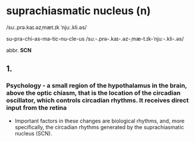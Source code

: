 # suprachiasmatic nucleus (n)

/suː.prə.kaɪ.əzˌmæt.ɪk ˈnjuː.kli.əs/

su-pra-chi-as-ma-tic-nu-cle-us /suː-.prə-.kaɪ-.əz-ˌmæ-t.ɪk-ˈnjuː-.kli-.əs/

abbr. **SCN**

## 1.

### Psychology - a small region of the hypothalamus in the brain, above the optic chiasm, that is the location of the circadian oscillator, which controls circadian rhythms. It receives direct input from the retina

- Important factors in these changes are biological rhythms, and, more specifically, the circadian rhythms generated by the suprachiasmatic nucleus (SCN).